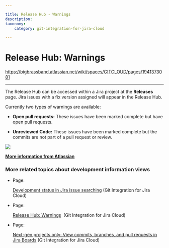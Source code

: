 ```yaml
---

title: Release Hub - Warnings 
description:
taxonomy:
    category: git-integration-for-jira-cloud

---
```



# Release Hub: Warnings 

<https://bigbrassband.atlassian.net/wiki/spaces/GITCLOUD/pages/1941373081>

* * *

The Release Hub can be accessed within a Jira project at the **Releases** page. Jira issues with a fix version assigned will appear in the Release Hub.

Currently two types of warnings are available:

*   **Open pull requests:** These issues have been marked complete but have open pull requests.
    
*   **Unreviewed Code:** These issues have been marked complete but the commits are not part of a pull request or review.
    

![](https://bigbrassband.atlassian.net/wiki/download/attachments/1941373081/Annotation%2520on%25202019-5-6.png%3Fversion=1&modificationDate=1561217695581&cacheVersion=1&api=v2?version=1&modificationDate=1631349265120&cacheVersion=1&api=v2)

[**More information from Atlassian**](https://confluence.atlassian.com/jirasoftwarecloud/using-the-release-page-to-check-the-progress-of-a-version-764478141.html)

### More related topics about development information views

*   Page:
    
    [Development status in Jira issue searching](/wiki/spaces/GITCLOUD/pages/1940914287/Development+status+in+Jira+issue+searching) (Git Integration for Jira Cloud)
    
*   Page:
    
    [Release Hub: Warnings](/wiki/spaces/GITCLOUD/pages/1941373081)  (Git Integration for Jira Cloud)
    
*   Page:
    
    [Next-gen projects only: View commits, branches, and pull requests in Jira Boards](/wiki/spaces/GITCLOUD/pages/1940783272/Next-gen+projects+only%3A+View+commits%2C+branches%2C+and+pull+requests+in+Jira+Boards) (Git Integration for Jira Cloud)